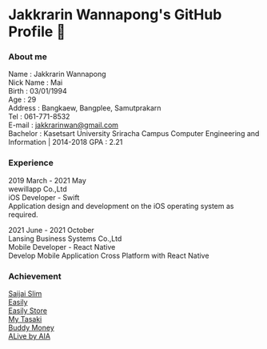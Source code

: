 # Jakkrarin Wannapong's GitHub Profile 👋

### About me

Name : Jakkrarin Wannapong<br>
Nick Name : Mai<br>
Birth : 03/01/1994<br>
Age : 29<br>
Address : Bangkaew, Bangplee, Samutprakarn<br>
Tel : 061-771-8532<br>
E-mail : jakkrarinwan@gmail.com<br>
Bachelor : Kasetsart University Sriracha Campus
Computer Engineering and Information | 2014-2018 GPA : 2.21<br>

### Experience

2019 March - 2021 May<br>
wewillapp Co.,Ltd <br>
iOS Developer - Swift<br>
Application design and development on the iOS operating system as required.<br>

2021 June - 2021 October<br>
Lansing Business Systems Co.,Ltd <br>
Mobile Developer - React Native<br>
Develop Mobile Application Cross Platform with React Native<br>

### Achievement

[Saijai Slim](https://apps.apple.com/th/app/saijai-slim/id1488721947?l=th&fbclid=IwAR2wVqnz_odzLR6I1-SYbVGAth42qkHyxnDJbWBSnF-16UDsyuy3kG757iE)<br>
[Easily](https://apps.apple.com/app/id1558071143?fbclid=IwAR27XOjkRYRSHhop-K0LticC--SPloaFx5stq8oT9d4D1ZKSfIDJpCl0hWw)<br>
[Easily Store](https://apps.apple.com/app/id1558070844?fbclid=IwAR2f_v4FCMQ43NWDZhldvvS0Axfo87sga3PdiceGo29oYIjtJP8EKSdNkEc)<br>
[My Tasaki](https://apps.apple.com/app/id1526109048?fbclid=IwAR0bxPSShNagjr-EqMaY4BOyKBrtWnCc8mc4KoGxDncXc2I2PN_b4kSNgvE)<br>
[Buddy Money](https://apps.apple.com/app/id1437126460?fbclid=IwAR3UMtdB1RBT3xSoQp8JYtZPnOFFZdYNuKjj9140NyqwM6npW452glV3UcE)<br>
[ALive by AIA](https://apps.apple.com/app/id1544889543?fbclid=IwAR278AyAO_R4W62RWUCjtUKMPLqlKFbDdzkYx7QQiLziW3p7WpDVsCy62tE)<br>
